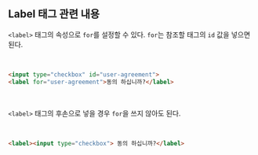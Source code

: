 ## Label 태그 관련 내용

`<label>` 태그의 속성으로 `for`를 설정할 수 있다. `for`는 참조할 태그의 `id` 값을 넣으면 된다.<br>

<br>

```html
<input type="checkbox" id="user-agreement">
<label for="user-agreement">동의 하십니까?</label>
```

<br>

`<label>` 태그의 후손으로 넣을 경우 `for`을 쓰지 않아도 된다.

<br>

```html
<label><input type="checkbox"> 동의 하십니까?</label>
```